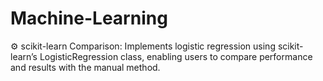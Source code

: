 # Machine-Learning
⚙️ scikit-learn Comparison: Implements logistic regression using scikit-learn’s LogisticRegression class, enabling users to compare performance and results with the manual method.
